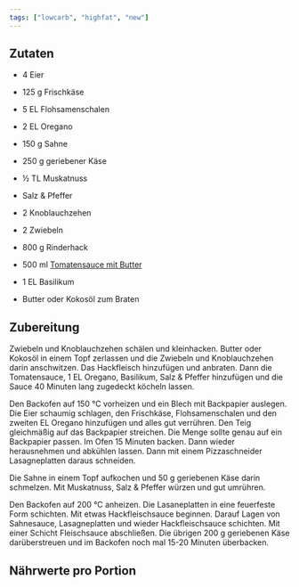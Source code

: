 ```yaml
---
tags: ["lowcarb", "highfat", "new"]
---
```


## Zutaten
- 4         Eier
- 125 g     Frischkäse
- 5 EL      Flohsamenschalen
- 2 EL      Oregano

- 150 g     Sahne
- 250 g     geriebener Käse
- ½ TL      Muskatnuss
- Salz & Pfeffer

- 2         Knoblauchzehen
- 2         Zwiebeln
- 800 g     Rinderhack
- 500 ml    [Tomatensauce mit Butter](../beilagen/Tomatensauce-mit-Butter.html)
- 1 EL      Basilikum
- Butter oder Kokosöl zum Braten

## Zubereitung
Zwiebeln und Knoblauchzehen schälen und kleinhacken. Butter oder Kokosöl in einem Topf zerlassen und die Zwiebeln und Knoblauchzehen darin anschwitzen. Das Hackfleisch hinzufügen und anbraten. Dann die Tomatensauce, 1 EL Oregano, Basilikum, Salz & Pfeffer hinzufügen und die Sauce 40 Minuten lang zugedeckt köcheln lassen.

Den Backofen auf 150 ℃ vorheizen und ein Blech mit Backpapier auslegen. Die Eier schaumig schlagen, den Frischkäse, Flohsamenschalen und den zweiten EL Oregano hinzufügen und alles gut verrühren. Den Teig gleichmäßig auf das Backpapier streichen. Die Menge sollte genau auf ein Backpapier passen. Im Ofen 15 Minuten backen. Dann wieder herausnehmen und abkühlen lassen. Dann mit einem Pizzaschneider Lasagneplatten daraus schneiden.

Die Sahne in einem Topf aufkochen und 50 g geriebenen Käse darin schmelzen. Mit Muskatnuss, Salz & Pfeffer würzen und gut umrühren.

Den Backofen auf 200 ℃ anheizen. Die Lasaneplatten in eine feuerfeste Form schichten. Mit etwas Hackfleischsauce beginnen. Darauf Lagen von Sahnesauce, Lasagneplatten und wieder Hackfleischsauce schichten. Mit einer Schicht Fleischsauce abschließen. Die übrigen 200 g geriebenen Käse darüberstreuen und im Backofen noch mal 15-20 Minuten überbacken.

## Nährwerte pro Portion
